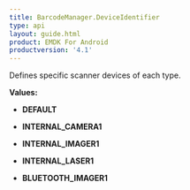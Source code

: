 ```yaml
---
title: BarcodeManager.DeviceIdentifier
type: api
layout: guide.html
product: EMDK For Android
productversion: '4.1'
---
```



Defines specific scanner devices of each type.

**Values:**

* **DEFAULT**

* **INTERNAL_CAMERA1**

* **INTERNAL_IMAGER1**

* **INTERNAL_LASER1**

* **BLUETOOTH_IMAGER1**












